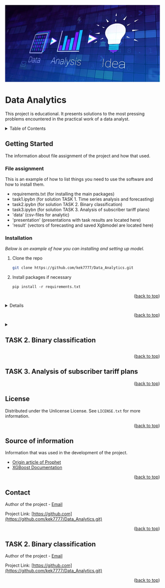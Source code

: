 <img src="src\img\title.jpg" width="800" height="250">

<a id="readme-top"></a>

<!-- TITLE -->
#  **Data Analytics**

This project is educational. It presents solutions to the most pressing problems encountered in the practical work of a data analyst.

<!-- TABLE OF CONTENTS -->
<details>
  <summary> Table of Contents </summary>
  <ol>
    <li>
          <a href="#getting-started">Getting Started</a>
          <ul>
            <li><a href="#file-assignment">File assignment</a></li>
            <li><a href="#installation">Installation</a></li>
          </ul>
    <li><a href="#task-1-time-series-analysis-and-forecasting">TASK 1. Time series analysis and forecasting</a></li>
    <li><a href="#task-2-binary-classification">TASK 2. Binary classification</a></li>
    <li><a href="#task-3-analysis-of-subscriber-tariff-plans">TASK 3. Analysis of subscriber tariff plans</a></li>
    <li><a href="#license">License</a></li>
    <li><a href="#Source-of-information">Source of information</a></li>
    <li><a href="#contact">Contact</a></li>
  </ol>
</details>


<!-- GETTING STARTED -->
## Getting Started

The information about file assignment of the project and how that used.

### File assignment

This is an example of how to list things you need to use the software and how to install them.
* requirements.txt (for installing the main packages)
* task1.ipybn (for solution TASK 1. Time series analysis and forecasting)
* task2.ipybn (for solution TASK 2. Binary classification)
* task3.ipybn (for solution TASK 3. Analysis of subscriber tariff plans)
* 'data' (csv-files for analytic)
* 'presentation' (presentations with task results are located here)
* 'result' (vectors of forecasting and saved Xgbmodel are located here)


### Installation

_Below is an example of how you can  installing and setting up model._

1. Clone the repo
   ```sh
   git clone https://github.com/kek7777/Data_Analytics.git
   ```
2. Install packages if necessary
   ```
   pip install -r requirements.txt
   ```
   
 <p align="right">(<a href="#readme-top">back to top</a>)</p>


<details>
  <strong><h2 id="task-1-time-series-analysis-and-forecasting">TASK 1. Time series analysis and forecasting</h2></strong></summary>
  <div>
    <p><strong>DESCRIPTION OF TASK</strong><br>
    Using historical data on the "Timeseries" sheet (see tasks_1_2.xlsx), build a time series model. Predict the daily behavior of the series over the next 3 months. Explain the choice of forecasting method. Provide estimates of the forecast quality.</p>
    <p style="line-height: 1.2; margin: 0;">
    <strong>TASK PROGRESS</strong><br>
        <strong>Step 1. Time series analysis.</strong><br>  The objective of the time series analysis was to examine its structure and key characteristics: trend, seasonality, and stationarity. For this purpose, the capabilities of the Pandas and Statsmodels libraries were utilized. The analysis revealed that the time series is  <strong>well-structured</strong>  and contains no missing (null) values. It also exhibits  <strong>weak stationarity, annual seasonality, and a positive upward trend.</strong>  Based on a review of scientific and technical literature, and considering the characteristics of the time series under study, the  <strong>PROPHET model</strong>  was selected for further investigation.</p>
        <strong>Step 2. Model training.</strong> <br> Three Prophet models with different parameter configurations were evaluated:<br>
        Model 1 - default parameters.<br>
        Model 2 - parameters optimized using Prophet's built-in <strong>cross-validation</strong> function.<br>
        Model 3 - custom parameters based on Model2's configuration.<br>
        All models were trained and tested on datasets containing 1552 training samples and 90 test samples.<br>
        The most accurate model was selected based on the minimum MAPE (Mean Absolute Percentage Error) value.<br>
        Research results showed that Model 3 achieved the lowest <strong>MAPE (0.13)</strong>, demonstrating the most accurate predictions for the time series.</p>
        <strong>Step 3. Forecasting.</strong><br> Using Model 3, 3-month forecast (July 1 - September 28, 2019) were  generated.<br> <strong>The forecast results:</strong><br> An overall positive trend with a minor downturn at the end of the forecast period.<br>
        Forecast vector is presented in the file <strong>'forecast_1.csv'</strong>.<br>
        Visualized results of the TASK 1 are presented in the file <strong>'task_1.pdf'</strong>.</p><br>
        <table style="border-collapse: collapse; width: 200px; font-family: Arial, sans-serif;">
      <tr>
      <th colspan="2" style="border-bottom: 1px solid #ddd; padding: 8px; text-align: left;">Predicted values</th>
      </tr>
      <tr>
      <td style="padding: 8px; border-bottom: 1px solid #ddd;">max:</td>
      <td style="padding: 8px; border-bottom: 1px solid #ddd; text-align: right;">6564</td>
      </tr>
      <tr>
      <td style="padding: 8px; border-bottom: 1px solid #ddd;">min:</td>
      <td style="padding: 8px; border-bottom: 1px solid #ddd; text-align: right;">3400</td>
      </tr>
      <tr>
      <td style="padding: 8px;">mean:</td>
      <td style="padding: 8px; text-align: right;">4877</td>
      </tr>
      </table>
  </div>
</details>
 <p align="right">(<a href="#readme-top">back to top</a>)</p>


<details>
  <summary><strong><h2 id="task-2-binary-classification">TASK 2. Binary classification</h2></strong></summary>
  <div>
    <p><strong>DESCRIPTION OF TASK</strong><br>
    Using the dataset on the "Training" sheet (see tasks_1_2.xlsx) as a training sample, predict the values of the target variable 'Target' for the dataset on the "Validate" sheet. Justify the choice of the method. Provide accuracy and predictive model quality metrics. Plot the ROC curve. Name the three most important predictors.</p>
    <p style="line-height: 1.2; margin: 0;">
    <strong>TASK PROGRESS</strong><br>
        <strong>Step 1. Exploratory data analysis.</strong>  The data analysis showed that the data is structured and contains about <strong>3% missing values (null)</strong>. Additionally, there are outliers in the data. The target features are balanced.<br>
        Two approaches were considered for handling missing values: <strong>median</strong> replacement and <strong>KNNImputer</strong> (Scikit-learn). The best model performance was obtained when using the second imputation method.</p>
        <strong>Step 2. Model training.</strong>  Three Prophet models with different parameter configurations were evaluated:<br>
        Model 1 - default parameters.<br>
        Model 2 - parameters optimized using Prophet's built-in <strong>cross-validation</strong> function.<br>
        Model 3 - custom parameters based on Model2's configuration.<br>
        All models were trained and tested on datasets containing 1552 training samples and 90 test samples.
        The most accurate model was selected based on the minimum MAPE (Mean Absolute Percentage Error) value.
        Research results showed that Model 3 achieved the lowest <strong>MAPE (0.13)</strong>, demonstrating the most accurate predictions for the time series.</p>
        <strong>Step 3. Forecasting.</strong> Using Model 3, 3-month forecast (July 1 - September 28, 2019) were  generated. <strong>The forecast results:</strong> an overall positive trend with a minor downturn at the end of the forecast period.</p>
        <table style="border-collapse: collapse; width: 200px; font-family: Arial, sans-serif;">
      <tr>
      <th colspan="2" style="border-bottom: 1px solid #ddd; padding: 8px; text-align: left;">Predicted values</th>
      </tr>
      <tr>
      <td style="padding: 8px; border-bottom: 1px solid #ddd;">max:</td>
      <td style="padding: 8px; border-bottom: 1px solid #ddd; text-align: right;">6564</td>
      </tr>
      <tr>
      <td style="padding: 8px; border-bottom: 1px solid #ddd;">min:</td>
      <td style="padding: 8px; border-bottom: 1px solid #ddd; text-align: right;">3400</td>
      </tr>
      <tr>
      <td style="padding: 8px;">mean:</td>
      <td style="padding: 8px; text-align: right;">4877</td>
      </tr>
      </table>
  </div>
</details>
 <p align="right">(<a href="#readme-top">back to top</a>)</p>


<h2 id="task-3-analysis-of-subscriber-tariff-plans">TASK 3. Analysis of subscriber tariff plans</h2>










 <p align="right">(<a href="#readme-top">back to top</a>)</p>



 <!-- LICENSE -->
 ## License
 
 Distributed under the Unlicense License. See `LICENSE.txt` for more information.
 
 <p align="right">(<a href="#readme-top">back to top</a>)</p>
 
 <!-- Source of information -->
 
 ## Source of information
 
 Information that was used in the development of the project.
 
 * [Origin article of Prophet](https://facebook.github.io/prophet/static/prophet_paper_20170113.pdf)
 * [XGBoost Documentation](https://xgboost.readthedocs.io/en/stable/)

 
 <p align="right">(<a href="#readme-top">back to top</a>)</p>

  <!-- CONTACT -->
 ## Contact
 
 Author of the project - [Email](https://kek777.mail.ru)
 
 Project Link: [https://github.com](https://github.com/kek7777/Data_Analytics.git)
 
 <p align="right">(<a href="#readme-top">back to top</a>)</p>



 <!-- TASK 2 -->
 ## TASK 2. Binary classification
 
 Author of the project - [Email](https://kek777.mail.ru)
 
 Project Link: [https://github.com](https://github.com/kek7777/Data_Analytics.git)
 
 <p align="right">(<a href="#readme-top">back to top</a>)</p>
 
 
